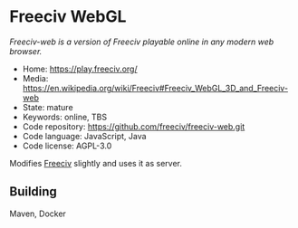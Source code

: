 # Freeciv WebGL

_Freeciv-web is a version of Freeciv playable online in any modern web browser._

- Home: https://play.freeciv.org/
- Media: https://en.wikipedia.org/wiki/Freeciv#Freeciv_WebGL_3D_and_Freeciv-web
- State: mature
- Keywords: online, TBS 
- Code repository: https://github.com/freeciv/freeciv-web.git
- Code language: JavaScript, Java
- Code license: AGPL-3.0

Modifies [Freeciv](freeciv.md) slightly and uses it as server.

## Building

Maven, Docker


